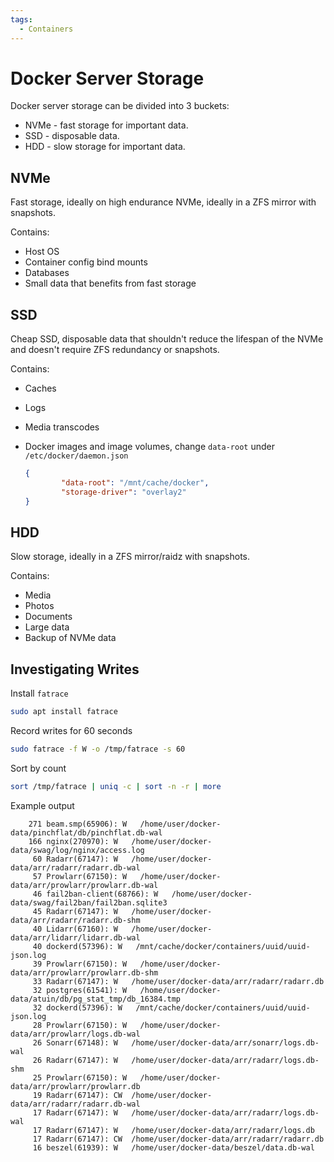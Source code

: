 ```yaml
---
tags:
  - Containers
---
```


# Docker Server Storage

Docker server storage can be divided into 3 buckets:

- NVMe - fast storage for important data.
- SSD - disposable data.
- HDD - slow storage for important data.

## NVMe

Fast storage, ideally on high endurance NVMe, ideally in a ZFS mirror with snapshots.

Contains:

- Host OS
- Container config bind mounts
- Databases
- Small data that benefits from fast storage

## SSD

Cheap SSD, disposable data that shouldn't reduce the lifespan of the NVMe and doesn't require ZFS redundancy or snapshots.

Contains:

- Caches
- Logs
- Media transcodes
- Docker images and image volumes, change `data-root` under `/etc/docker/daemon.json`

    ```json
    {
            "data-root": "/mnt/cache/docker",
            "storage-driver": "overlay2"
    }
    ```

## HDD

Slow storage, ideally in a ZFS mirror/raidz with snapshots.

Contains:

- Media
- Photos
- Documents
- Large data
- Backup of NVMe data

## Investigating Writes

Install `fatrace`

```bash
sudo apt install fatrace
```

Record writes for 60 seconds

```bash
sudo fatrace -f W -o /tmp/fatrace -s 60
```

Sort by count

```bash
sort /tmp/fatrace | uniq -c | sort -n -r | more
```

Example output

```
    271 beam.smp(65906): W   /home/user/docker-data/pinchflat/db/pinchflat.db-wal
    166 nginx(270970): W   /home/user/docker-data/swag/log/nginx/access.log
     60 Radarr(67147): W   /home/user/docker-data/arr/radarr/radarr.db-wal
     57 Prowlarr(67150): W   /home/user/docker-data/arr/prowlarr/prowlarr.db-wal
     46 fail2ban-client(68766): W   /home/user/docker-data/swag/fail2ban/fail2ban.sqlite3
     45 Radarr(67147): W   /home/user/docker-data/arr/radarr/radarr.db-shm
     40 Lidarr(67160): W   /home/user/docker-data/arr/lidarr/lidarr.db-wal
     40 dockerd(57396): W   /mnt/cache/docker/containers/uuid/uuid-json.log
     39 Prowlarr(67150): W   /home/user/docker-data/arr/prowlarr/prowlarr.db-shm
     33 Radarr(67147): W   /home/user/docker-data/arr/radarr/radarr.db
     32 postgres(61541): W   /home/user/docker-data/atuin/db/pg_stat_tmp/db_16384.tmp
     32 dockerd(57396): W   /mnt/cache/docker/containers/uuid/uuid-json.log
     28 Prowlarr(67150): W   /home/user/docker-data/arr/prowlarr/logs.db-wal
     26 Sonarr(67148): W   /home/user/docker-data/arr/sonarr/logs.db-wal
     26 Radarr(67147): W   /home/user/docker-data/arr/radarr/logs.db-shm
     25 Prowlarr(67150): W   /home/user/docker-data/arr/prowlarr/prowlarr.db
     19 Radarr(67147): CW  /home/user/docker-data/arr/radarr/radarr.db-wal
     17 Radarr(67147): W   /home/user/docker-data/arr/radarr/logs.db-wal
     17 Radarr(67147): W   /home/user/docker-data/arr/radarr/logs.db
     17 Radarr(67147): CW  /home/user/docker-data/arr/radarr/radarr.db
     16 beszel(61939): W   /home/user/docker-data/beszel/data.db-wal
```